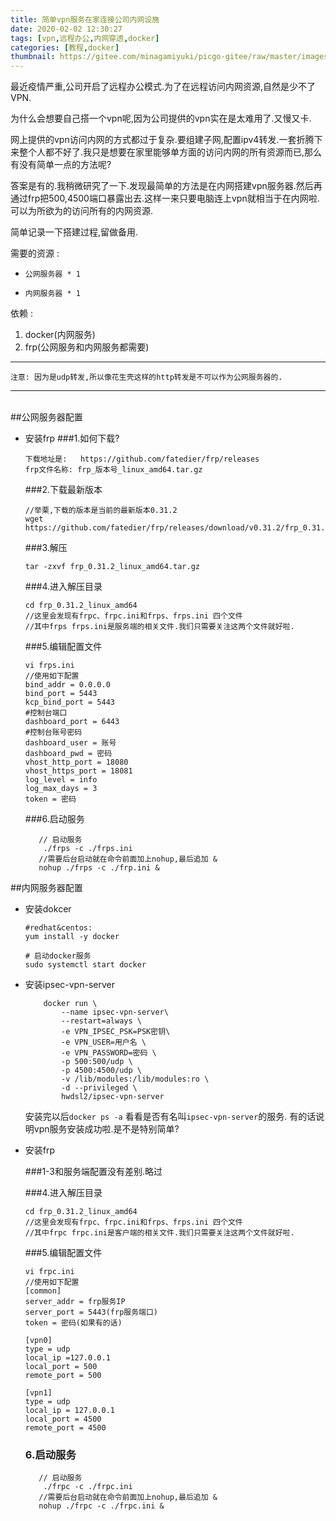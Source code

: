 ```yaml
---
title: 简单vpn服务在家连接公司内网设施
date: 2020-02-02 12:30:27
tags: [vpn,远程办公,内网穿透,docker]
categories: [教程,docker]
thumbnail: https://gitee.com/minagamiyuki/picgo-gitee/raw/master/images/u=3756945068,2149091143&fm=26&gp=0.jpg
---
```


最近疫情严重,公司开启了远程办公模式.为了在远程访问内网资源,自然是少不了VPN.

为什么会想要自己搭一个vpn呢,因为公司提供的vpn实在是太难用了.又慢又卡.

网上提供的vpn访问内网的方式都过于复杂.要组建子网,配置ipv4转发.一套折腾下来整个人都不好了.我只是想要在家里能够单方面的访问内网的所有资源而已,那么有没有简单一点的方法呢?

答案是有的.我稍微研究了一下.发现最简单的方法是在内网搭建vpn服务器.然后再通过frp把500,4500端口暴露出去.这样一来只要电脑连上vpn就相当于在内网啦.可以为所欲为的访问所有的内网资源.

简单记录一下搭建过程,留做备用.

<!-- more -->

需要的资源 : 

*     公网服务器 * 1
*     内网服务器 * 1


依赖 :

1. docker(内网服务)
2. frp(公网服务和内网服务都需要)

-------

    注意: 因为是udp转发,所以像花生壳这样的http转发是不可以作为公网服务器的.

-------


​    
##公网服务器配置

* 安装frp
  ###1.如何下载?

  ```    
  下载地址是:   https://github.com/fatedier/frp/releases
  frp文件名称: frp_版本号_linux_amd64.tar.gz
  ```

  ###2.下载最新版本

  ```
  //举栗,下载的版本是当前的最新版本0.31.2
  wget https://github.com/fatedier/frp/releases/download/v0.31.2/frp_0.31.2_linux_amd64.tar.gz
  ```

  ###3.解压
      

  ```
  tar -zxvf frp_0.31.2_linux_amd64.tar.gz
  ```

  ###4.进入解压目录

  ```    
  cd frp_0.31.2_linux_amd64
  //这里会发现有frpc、frpc.ini和frps、frps.ini 四个文件
  //其中frps frps.ini是服务端的相关文件.我们只需要关注这两个文件就好啦.
  ```

  ###5.编辑配置文件

  ```
  vi frps.ini
  //使用如下配置
  bind_addr = 0.0.0.0
  bind_port = 5443
  kcp_bind_port = 5443
  #控制台端口
  dashboard_port = 6443
  #控制台账号密码
  dashboard_user = 账号
  dashboard_pwd = 密码
  vhost_http_port = 18080
  vhost_https_port = 18081
  log_level = info
  log_max_days = 3
  token = 密码
  ```

  ###6.启动服务

  ```
     // 启动服务
      ./frps -c ./frps.ini
     //需要后台启动就在命令前面加上nohup,最后追加 &
     nohup ./frps -c ./frp.ini &
  ```

##内网服务器配置

* 安装dokcer

  ```
  #redhat&centos:
  yum install -y docker
  ```

  ```
  # 启动docker服务  
  sudo systemctl start docker
  ```


* 安装ipsec-vpn-server

  ```
      docker run \
          --name ipsec-vpn-server\
          --restart=always \
          -e VPN_IPSEC_PSK=PSK密钥\
          -e VPN_USER=用户名 \
          -e VPN_PASSWORD=密码 \
          -p 500:500/udp \
          -p 4500:4500/udp \
          -v /lib/modules:/lib/modules:ro \
          -d --privileged \
          hwdsl2/ipsec-vpn-server
  ```

  安装完以后`docker ps -a` 看看是否有名叫`ipsec-vpn-server`的服务.
  有的话说明vpn服务安装成功啦.是不是特别简单?

* 安装frp

  ###1-3和服务端配置没有差别.略过

  ###4.进入解压目录

  ```    
  cd frp_0.31.2_linux_amd64
  //这里会发现有frpc、frpc.ini和frps、frps.ini 四个文件
  //其中frpc frpc.ini是客户端的相关文件.我们只需要关注这两个文件就好啦.
  ```

  ###5.编辑配置文件

   ```
   vi frpc.ini
   //使用如下配置
   [common]
   server_addr = frp服务IP
   server_port = 5443(frp服务端口)
   token = 密码(如果有的话)
  
   [vpn0]
   type = udp
   local_ip =127.0.0.1
   local_port = 500
   remote_port = 500
   
   [vpn1]
   type = udp
   local_ip = 127.0.0.1
   local_port = 4500
   remote_port = 4500  
   ```

   ### 6.启动服务

   ```
      // 启动服务
       ./frpc -c ./frpc.ini
      //需要后台启动就在命令前面加上nohup,最后追加 &
      nohup ./frpc -c ./frpc.ini &
   ```



 